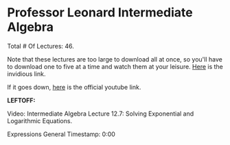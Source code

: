 # Professor Leonard Intermediate Algebra

Total # Of Lectures: 46.

Note that these lectures are too large to download all at once, so you'll have
to download one to five at a time and watch them at your leisure.
[Here](https://inv.nadeko.net/playlist?list=PLC292123722B1B450) is the invidious
link.

If it goes down,
[here](https://www.youtube.com/watch?v=0EnklHkVKXI&list=PLC292123722B1B450) is
the official youtube link.

**LEFTOFF:**

Video: Intermediate Algebra Lecture 12.7: Solving Exponential and Logarithmic
Equations.

Expressions General Timestamp: 0:00
